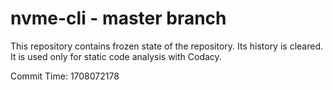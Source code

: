 # nvme-cli - master branch

This repository contains frozen state of the repository.
Its history is cleared. It is used only for static code
analysis with Codacy.

Commit Time: 1708072178